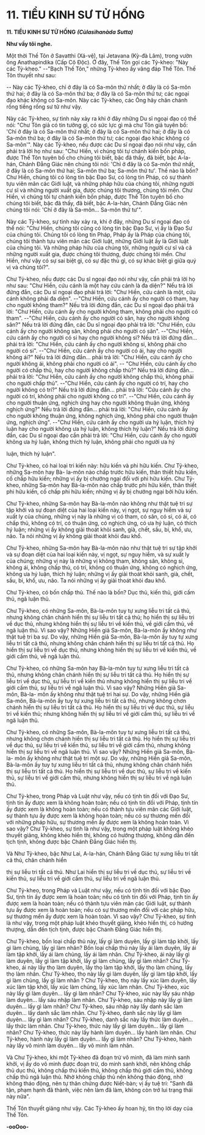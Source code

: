 # 11. TIỂU KINH SƯ TỬ HỐNG

**11. TIỂU KINH SƯ TỬ HỐNG**
***(Cùlasìhanàda Sutta)***

**Như vầy tôi nghe.**

Một thời Thế Tôn ở Savatthi (Xá-vệ), tại Jetavana (Kỳ-đà Lâm), trong vườn ông Anathapindika (Cấp Cô
Ðộc). Ở đây, Thế Tôn gọi các Tỷ-kheo: "Này các Tỷ-kheo." --"Bạch Thế Tôn," những Tỷ-kheo ấy vâng
đáp Thế Tôn. Thế Tôn thuyết như sau:

-- Này các Tỷ-kheo, chỉ ở đây là có Sa-môn thứ nhất; ở đây là có Sa-môn thứ hai; ở đây là có Sa-môn
thứ ba; ở đây là có Sa-môn thứ tư; các ngoại đạo khác không có Sa-môn. Này các Tỷ-kheo, các Ông hãy
chân chánh rống tiếng rống sư tử như vậy.

Này các Tỷ-kheo, sự tình này xảy ra khi ở đây những Du sĩ ngoại đạo có thể nói: "Chư Tôn giả có tin
tưởng gì, có sức lực gì mà chư Tôn giả tuyên bố: 'Chỉ ở đây là có Sa-môn thứ nhất; ở đây là có Sa-môn
thứ hai; ở đây là có Sa-môn thứ ba; ở đây là có Sa-môn thứ tư; các ngoại đạo khác không có Sa-môn'".
Này các Tỷ-kheo, nếu được các Du sĩ ngoại đạo nói như vậy, cần phải trả lời họ như sau: "Chư Hiền, vì
chúng tôi tự chánh kiến bốn pháp, được Thế Tôn tuyên bố cho chúng tôi biết, bậc đã thấy, đã biết, bậc
A-la-hán, Chánh Ðẳng Giác nên chúng tôi nói: 'Chỉ ở đây là có Sa-môn thứ nhất, ở đây là có Sa-môn thứ
hai; Sa-môn thứ ba; Sa-môn thứ tư'. Thế nào là bốn? Chư Hiền, chúng tôi có lòng tin bậc Ðạo Sư, có
lòng tin Pháp, có sự thành tựu viên mãn các Giới luật, và những pháp hữu của chúng tôi, những người
cư sĩ và những người xuất gia, được chúng tôi thương, chúng tôi mến. Chư Hiền, vì chúng tôi tự chánh
kiến bốn pháp, được Thế Tôn tuyên bố cho chúng tôi biết, bậc đã thấy, đã biết, bậc A-la-hán, Chánh
Ðẳng Giác nên chúng tôi nói: 'Chỉ ở đây là Sa-môn... Sa-môn thứ tư'".

Này các Tỷ-kheo, sự tình này xảy ra, khi ở đây, những Du sĩ ngoại đạo có thể nói: "Chư Hiền, chúng tôi
cũng có lòng tin bậc Ðạo Sư, vị ấy là Ðạo Sư của chúng tôi. Chúng tôi có lòng tin Pháp, Pháp ấy là Pháp
của chúng tôi, chúng tôi thành tựu viên mãn các Giới luật, những Giới luật ấy là Giới luật của chúng tôi.
Và những pháp hữu của chúng tôi, những người cư sĩ và cả những người xuất gia, được chúng tôi
thương, được chúng tôi mến. Chư Hiền, như vậy có sự sai biệt gì, có sự đặc thù gì, có sự khác biệt gì
giữa quý vị và chúng tôi?".

Chư Tỷ-kheo, nếu được các Du sĩ ngoại đạo nói như vậy, cần phải trả lời họ như sau: "Chư Hiền, cứu
cánh là một hay cứu cánh là đa diện?" Nếu trả lời đứng đắn, các Du sĩ ngoại đạo phải trả lời: "Chư Hiền,
cứu cánh là một, cứu cánh không phải đa diện". --"Chư Hiền, cứu cánh ấy cho người có tham, hay cho
người không tham?" Nếu trả lời đứng đắn, các Du sĩ ngoại đạo phải trả lời: "Chư Hiền, cứu cánh ấy cho
người không tham, không phải cho người có tham". --"Chư Hiền, cứu cánh ấy cho người có sân, hay cho
người không sân?" Nếu trả lời đứng đắn, các Du sĩ ngoại đạo phải trả lời: "Chư Hiền, cứu cánh ấy cho
người không sân, không phải cho người có sân". --"Chư Hiền, cứu cánh ấy cho người có si hay cho
người không si? Nếu trả lời đứng đắn... phải trả lời: "Chư Hiền, cứu cánh ấy cho người không si, không
phải cho người có si". --"Chư Hiền, cứu cánh ấy cho người có ái, hay cho người không ái?" Nếu trả lời
đứng đắn... phải trả lời: "Chư Hiền, cứu cánh ấy cho người không ái, không phải cho người có ái". --
"Chư Hiền, cứu cánh ấy cho người có chấp thủ, hay cho người không chấp thủ?" Nếu trả lời đứng đắn...
phải trả lời: "Chư Hiền, cứu cánh ấy cho người không chấp thủ, không phải cho người chấp thủ". --"Chư
Hiền, cứu cánh ấy cho người có trí, hay cho người không có trí?" Nếu trả lời đứng đắn... phải trả lời:
"Cứu cánh ấy cho người có trí, không phải cho người không có trí". --"Chư Hiền, cứu cánh ấy cho người
thuận ứng, nghịch ứng hay cho người không thuận ứng, không nghịch ứng?" Nếu trả lời đứng đắn... phải
trả lời: "Chư Hiền, cứu cánh ấy cho người không thuận ứng, không nghịch ứng, không phải cho người
thuận ứng, nghịch ứng". --"Chư Hiền, cứu cánh ấy cho người ưa hý luận, thích hý luận hay cho người
không ưa hý luận, không thích hý luận?" Nếu trả lời đứng đắn, các Du sĩ ngoại đạo cần phải trả lời:
"Chư Hiền, cứu cánh ấy cho người không ưa hý luận, không thích hý luận, không phải cho người ưa hý

luận, thích hý luận".

Chư Tỷ-kheo, có hai loại tri kiến này: hữu kiến và phi hữu kiến. Chư Tỷ-kheo, những Sa-môn hay Bà-
la-môn nào chấp trước hữu kiến, thân thiết hữu kiến, cố chấp hữu kiến; những vị ấy bị chướng ngại đối
với phi hữu kiến. Chư Tỷ-kheo, những Sa-môn hay Bà-la-môn nào chấp trước phi hữu kiến, thân thiết
phi hữu kiến, cố chấp phi hữu kiến; những vị ấy bị chướng ngại bởi hữu kiến.

Chư Tỷ-kheo, những Sa-môn hay Bà-la-môn nào không như thật tuệ tri sự tập khởi và sự đoạn diệt của
hai loại kiến này, vị ngọt, sự nguy hiểm và sự xuất ly của chúng, những vị này là những vị có tham, có
sân, có si, có ái, có chấp thủ, không có trí, có thuận ứng, có nghịch ứng, có ưa hý luận, có thích hý luận;
những vị ấy không giải thoát khỏi sanh, già, chết, sầu, bi, khổ, ưu, não. Ta nói những vị ấy không giải
thoát khỏi đau khổ.

Chư Tỷ-kheo, những Sa-môn hay Bà-la-môn nào như thật tuệ tri sự tập khởi và sự đoạn diệt của hai loại
kiến này, vị ngọt, sự nguy hiểm, và sự xuất ly của chúng; những vị này là những vị không tham, không
sân, không si, không ái, không chấp thủ, có trí, không có thuận ứng, không có nghịch ứng, không ưa hý
luận, thích hý luận; những vị ấy giải thoát khỏi sanh, già, chết, sầu, bi, khổ, ưu, não. Ta nói những vị ấy
giải thoát khỏi đau khổ.

Chư Tỷ-kheo, có bốn chấp thủ. Thế nào là bốn? Dục thủ, kiến thủ, giới cấm thủ, ngã luận thủ.

Chư Tỷ-kheo, có những Sa-môn, Bà-la-môn tuy tự xưng liễu tri tất cả thủ, nhưng không chân chánh hiển
thị sự liễu tri tất cả thủ; họ hiển thị sự liễu tri về dục thủ, nhưng không hiển thị sự liễu tri về kiến thủ, về
giới cấm thủ, về ngã luận thủ. Vì sao vậy? Những Hiền giả Sa-môn, Bà-la-môn ấy không như thật tuệ tri
ba sự. Do vậy, những Hiền giả Sa-môn, Bà-la-môn ấy tuy tự xưng liễu tri tất cả thủ, nhưng không chân
chánh hiển thị sự liễu tri tất cả thủ. Họ hiển thị sự liễu tri về dục thủ, nhưng không hiển thị sự liễu tri về
kiến thủ, về giới cấm thủ, về ngã luận thủ.

Chư Tỷ-kheo, có những Sa-môn hay Bà-la-môn tuy tự xưng liễu tri tất cả thủ, nhưng không chân chánh
hiển thị sự liễu tri tất cả thủ. Họ hiển thị sự liễu tri về dục thủ, sự liễu tri về kiến thủ nhưng không hiển
thị sự liễu tri về giới cấm thủ, sự liễu tri về ngã luận thủ. Vì sao vậy? Những Hiền giả Sa-môn, Bà-la-
môn ấy không như thật tuệ tri hai sự. Do vậy, những Hiền giả Sa-môn, Bà-la-môn ấy tuy tự xưng liễu tri
tất cả thủ, nhưng không chơn chánh hiển thị sự liễu tri tất cả thủ. Họ hiển thị sự liễu tri về dục thủ, sự
liễu tri về kiến thủ; nhưng không hiển thị sự liễu tri về giới cấm thủ, sự liễu tri về ngã luận thủ.

Chư Tỷ-kheo, có những Sa-môn, Bà-la-môn tuy tự xưng liễu tri tất cả thủ, nhưng không chơn chánh
hiển thị sự liễu tri tất cả thủ. Họ hiển thị sự liễu tri về dục thủ, sự liễu tri về kiến thủ, sự liễu tri về giới
cấm thủ, nhưng không hiển thị sự liễu tri về ngã luận thủ. Vì sao vậy? Những Hiền giả Sa-môn, Bà-la-
môn ấy không như thật tuệ tri một sự. Do vậy, những Hiền giả Sa-môn, Bà-la-môn ấy tuy tự xưng liễu
tri tất cả thủ, nhưng không chân chánh hiển thị sự liễu tri tất cả thủ. Họ hiển thị sự liễu tri về dục thủ, sự
liễu tri về kiến thủ, sự liễu tri về giới cấm thủ, nhưng không hiển thị sự liễu tri về ngã luận thủ.

Chư Tỷ-kheo, trong Pháp và Luật như vậy, nếu có tịnh tín đối với Ðạo Sư, tịnh tín ấy được xem là
không hoàn toàn; nếu có tịnh tín đối với Pháp, tịnh tín ấy được xem là không hoàn toàn; nếu có thành
tựu viên mãn các Giới luật, sự thành tựu ấy được xem là không hoàn toàn; nếu có sự thương mến đối với
những pháp hữu, sự thương mến ấy được xem là không hoàn toàn. Vì sao vậy? Chư Tỷ-kheo, sự tình là
như vậy, trong một pháp luật không khéo thuyết giảng, không khéo hiển thị, không có hướng thượng,
không dẫn đến tịch tịnh, không được bậc Chánh Ðẳng Giác hiển thị.

Và Như Tỷ-kheo, bậc Như Lai, A-la-hán, Chánh Ðẳng Giác tự xưng liễu tri tất cả thủ, chân chánh hiển

thị sự liễu tri tất cả thủ. Như Lai hiển thị sự liễu tri về dục thủ, sự liễu tri về kiến thủ, sự liễu tri về giới
cấm thủ, sự liễu tri về ngã luận thủ.

Chư Tỷ-kheo, trong Pháp và Luật như vậy, nếu có tịnh tín đối với bậc Ðạo Sư, tịnh tín ấy được xem là
hoàn toàn; nếu có tịnh tín đối với Pháp, tịnh tín ấy được xem là hoàn toàn; nếu có thành tựu viên mãn
các Giới luật, sự thành tựu ấy được xem là hoàn toàn; nếu có sự thương mến đối với các pháp hữu, sự
thương mến ấy được xem là hoàn toàn. Vì sao vậy? Chư Tỷ-kheo, sự tình là như vậy, trong một pháp
luật khéo thuyết giảng, khéo hiển thị, có hướng thượng, dẫn đến tịch tịnh, được bậc Chánh Ðẳng Giác
hiển thị.

Chư Tỷ-kheo, bốn loại chấp thủ này, lấy gì làm duyên, lấy gì làm tập khởi, lấy gì làm chủng, lấy gì làm
nhân? Bốn loại chấp thủ này lấy ái làm duyên, lấy ái làm tập khởi, lấy ái làm chủng, lấy ái làm nhân.
Chư Tỷ-kheo, ái này lấy gì làm duyên, lấy gì làm tập khởi, lấy gì làm chủng, lấy gì làm nhân? Chư Tỷ-
kheo, ái này lấy thọ làm duyên, lấy thọ làm tập khởi, lấy thọ làm chủng, lấy thọ làm nhân. Chư Tỷ-kheo,
thọ này lấy gì làm duyên, lấy gì làm tập khởi, lấy gì làm chủng, lấy gì làm nhân ? Chư Tỷ-kheo, thọ này
lấy xúc làm duyên, lấy xúc làm tập khởi, lấy xúc làm chủng, lấy xúc làm nhân. Chư Tỷ-kheo, xúc này
lấy gì làm duyên... lấy gì làm nhân? Chư Tỷ-kheo, xúc này lấy sáu nhập làm duyên... lấy sáu nhập làm
nhân. Chư Tỷ-kheo, sáu nhập này lấy gì làm duyên... lấy gì làm nhân? Chư Tỷ-kheo, sáu nhập này lấy
danh sắc làm duyên... lấy danh sắc làm nhân. Chư Tỷ-kheo, danh sắc này lấy gì làm duyên... lấy gì làm
nhân? Chư Tỷ-kheo, danh sắc này lấy thức làm duyên... lấy thức làm nhân. Chư Tỷ-kheo, thức này lấy
gì làm duyên... lấy gì làm nhân? Chư Tỷ-kheo, thức này lấy hành làm duyên... lấy hành làm nhân. Chư
Tỷ-kheo, hành này lấy gì làm duyên... lấy gì làm nhân? Chư Tỷ-kheo, hành này lấy vô minh làm
duyên... lấy vô minh làm nhân.

Và Chư Tỷ-kheo, khi một Tỷ-kheo đã đoạn trừ vô minh, đã làm minh sanh khởi, vị ấy do vô minh được
đoạn trừ, do minh sanh khởi, nên không chấp thủ dục thủ, không chấp thủ kiến thủ, không chấp thủ giới
cấm thủ, không chấp thủ ngã luận thủ. Nhờ không chấp thủ nên không tháo động, nhờ không tháo động,
nên tự thân chứng được Niết-bàn; vị ấy tuệ tri: "Sanh đã tận, phạm hạnh đã thành, việc nên làm đã làm,
không còn trở lui trạng thái này nữa".

Thế Tôn thuyết giảng như vậy. Các Tỷ-kheo ấy hoan hỷ, tín thọ lời dạy của Thế Tôn.

**-ooOoo-**

